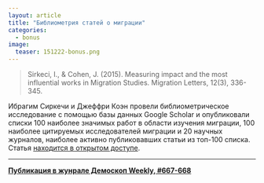 ```yaml
---
layout: article
title: "Библиометрия статей о миграции"
categories: 
  - bonus
image:
  teaser: 151222-bonus.png
---
```


> Sirkeci, I., & Cohen, J. (2015). Measuring impact and the most influential works in Migration Studies. Migration Letters, 12(3), 336-345.

Ибрагим Сиркечи и Джеффри Коэн провели библиометрическое исследование с помощью базы данных Google Scholar и опубликовали списки 100 наиболее значимых работ в области изучения миграции, 100 наиболее цитируемых исследователей миграции и 20 научных журналов, наиболее активно публиковавших статьи из топ-100 списка. Статья [находится в открытом доступе](http://www.tplondon.com/journal/index.php/ml/article/view/570).

***
**[Публикация в жунрале Демоскоп Weekly, #667-668](http://demoscope.ru/weekly/2015/0667/digest05.php)**
